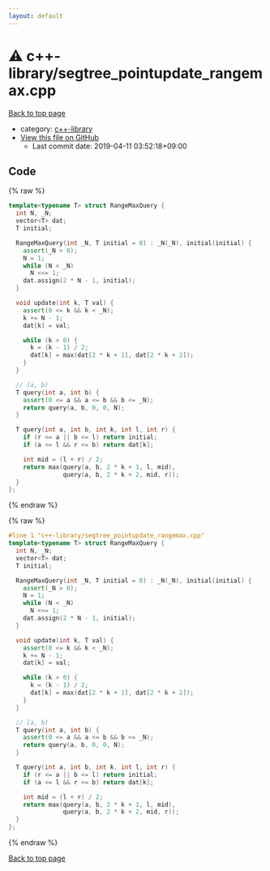 ```yaml
---
layout: default
---
```


<!-- mathjax config similar to math.stackexchange -->
<script type="text/javascript" async
  src="https://cdnjs.cloudflare.com/ajax/libs/mathjax/2.7.5/MathJax.js?config=TeX-MML-AM_CHTML">
</script>
<script type="text/x-mathjax-config">
  MathJax.Hub.Config({
    TeX: { equationNumbers: { autoNumber: "AMS" }},
    tex2jax: {
      inlineMath: [ ['$','$'] ],
      processEscapes: true
    },
    "HTML-CSS": { matchFontHeight: false },
    displayAlign: "left",
    displayIndent: "2em"
  });
</script>

<script type="text/javascript" src="https://cdnjs.cloudflare.com/ajax/libs/jquery/3.4.1/jquery.min.js"></script>
<script src="https://cdn.jsdelivr.net/npm/jquery-balloon-js@1.1.2/jquery.balloon.min.js" integrity="sha256-ZEYs9VrgAeNuPvs15E39OsyOJaIkXEEt10fzxJ20+2I=" crossorigin="anonymous"></script>
<script type="text/javascript" src="../../assets/js/copy-button.js"></script>
<link rel="stylesheet" href="../../assets/css/copy-button.css" />


# :warning: c++-library/segtree_pointupdate_rangemax.cpp

<a href="../../index.html">Back to top page</a>

* category: <a href="../../index.html#97d0d85922e0aae2441e69f2870930aa">c++-library</a>
* <a href="{{ site.github.repository_url }}/blob/master/c++-library/segtree_pointupdate_rangemax.cpp">View this file on GitHub</a>
    - Last commit date: 2019-04-11 03:52:18+09:00




## Code

<a id="unbundled"></a>
{% raw %}
```cpp
template<typename T> struct RangeMaxQuery {
  int N, _N;
  vector<T> dat;
  T initial;

  RangeMaxQuery(int _N, T initial = 0) : _N(_N), initial(initial) {
    assert(_N > 0);
    N = 1;
    while (N < _N)
      N <<= 1;
    dat.assign(2 * N - 1, initial);
  }

  void update(int k, T val) {
    assert(0 <= k && k < _N);
    k += N - 1;
    dat[k] = val;

    while (k > 0) {
      k = (k - 1) / 2;
      dat[k] = max(dat[2 * k + 1], dat[2 * k + 2]);
    }
  }

  // [a, b)
  T query(int a, int b) {
    assert(0 <= a && a <= b && b <= _N);
    return query(a, b, 0, 0, N);
  }

  T query(int a, int b, int k, int l, int r) {
    if (r <= a || b <= l) return initial;
    if (a <= l && r <= b) return dat[k];

    int mid = (l + r) / 2;
    return max(query(a, b, 2 * k + 1, l, mid),
               query(a, b, 2 * k + 2, mid, r));
  }
};

```
{% endraw %}

<a id="bundled"></a>
{% raw %}
```cpp
#line 1 "c++-library/segtree_pointupdate_rangemax.cpp"
template<typename T> struct RangeMaxQuery {
  int N, _N;
  vector<T> dat;
  T initial;

  RangeMaxQuery(int _N, T initial = 0) : _N(_N), initial(initial) {
    assert(_N > 0);
    N = 1;
    while (N < _N)
      N <<= 1;
    dat.assign(2 * N - 1, initial);
  }

  void update(int k, T val) {
    assert(0 <= k && k < _N);
    k += N - 1;
    dat[k] = val;

    while (k > 0) {
      k = (k - 1) / 2;
      dat[k] = max(dat[2 * k + 1], dat[2 * k + 2]);
    }
  }

  // [a, b)
  T query(int a, int b) {
    assert(0 <= a && a <= b && b <= _N);
    return query(a, b, 0, 0, N);
  }

  T query(int a, int b, int k, int l, int r) {
    if (r <= a || b <= l) return initial;
    if (a <= l && r <= b) return dat[k];

    int mid = (l + r) / 2;
    return max(query(a, b, 2 * k + 1, l, mid),
               query(a, b, 2 * k + 2, mid, r));
  }
};

```
{% endraw %}

<a href="../../index.html">Back to top page</a>


